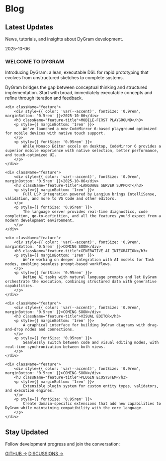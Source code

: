 # Blog


## Latest Updates

News, tutorials, and insights about DyGram development.

<div className="feature-grid">
    <div className="feature">
        <div style={{ color: 'var(--accent)', fontSize: '0.9rem', marginBottom: '0.5rem' }}>2025-10-06</div>
        <h3 className="feature-title">WELCOME TO DYGRAM</h3>
        <p style={{ marginBottom: '1rem' }}>
            Introducing DyGram: a lean, executable DSL for rapid prototyping that evolves from unstructured sketches to complete systems.
        </p>
        <p style={{ fontSize: '0.95rem' }}>
            DyGram bridges the gap between conceptual thinking and structured implementation. Start with broad, immediately executable concepts and refine through iteration and feedback.
        </p>
    </div>

    <div className="feature">
        <div style={{ color: 'var(--accent)', fontSize: '0.9rem', marginBottom: '0.5rem' }}>2025-10-06</div>
        <h3 className="feature-title">MOBILE-FIRST PLAYGROUND</h3>
        <p style={{ marginBottom: '1rem' }}>
            We've launched a new CodeMirror 6-based playground optimized for mobile devices with native touch support.
        </p>
        <p style={{ fontSize: '0.95rem' }}>
            While Monaco Editor excels on desktop, CodeMirror 6 provides a superior mobile experience with native selection, better performance, and touch-optimized UI.
        </p>
    </div>

    <div className="feature">
        <div style={{ color: 'var(--accent)', fontSize: '0.9rem', marginBottom: '0.5rem' }}>2025-10-06</div>
        <h3 className="feature-title">LANGUAGE SERVER SUPPORT</h3>
        <p style={{ marginBottom: '1rem' }}>
            Full LSP integration powered by Langium brings IntelliSense, validation, and more to VS Code and other editors.
        </p>
        <p style={{ fontSize: '0.95rem' }}>
            The language server provides real-time diagnostics, code completion, go-to-definition, and all the features you'd expect from a modern development environment.
        </p>
    </div>

    <div className="feature">
        <div style={{ color: 'var(--accent)', fontSize: '0.9rem', marginBottom: '0.5rem' }}>COMING SOON</div>
        <h3 className="feature-title">GENERATIVE AI INTEGRATION</h3>
        <p style={{ marginBottom: '1rem' }}>
            We're working on deeper integration with AI models for Task nodes, enabling seamless prompt-based workflows.
        </p>
        <p style={{ fontSize: '0.95rem' }}>
            Define AI tasks with natural language prompts and let DyGram orchestrate the execution, combining structured data with generative capabilities.
        </p>
    </div>

    <div className="feature">
        <div style={{ color: 'var(--accent)', fontSize: '0.9rem', marginBottom: '0.5rem' }}>COMING SOON</div>
        <h3 className="feature-title">VISUAL EDITOR</h3>
        <p style={{ marginBottom: '1rem' }}>
            A graphical interface for building DyGram diagrams with drag-and-drop nodes and connections.
        </p>
        <p style={{ fontSize: '0.95rem' }}>
            Seamlessly switch between code and visual editing modes, with real-time synchronization between both views.
        </p>
    </div>

    <div className="feature">
        <div style={{ color: 'var(--accent)', fontSize: '0.9rem', marginBottom: '0.5rem' }}>COMING SOON</div>
        <h3 className="feature-title">PLUGIN ECOSYSTEM</h3>
        <p style={{ marginBottom: '1rem' }}>
            Extensible plugin system for custom entity types, validators, and execution engines.
        </p>
        <p style={{ fontSize: '0.95rem' }}>
            Create domain-specific extensions that add new capabilities to DyGram while maintaining compatibility with the core language.
        </p>
    </div>
</div>

<div style={{ marginTop: '4rem', padding: '3rem', background: 'var(--secondary)', color: 'white', borderRadius: '8px' }}>
    <h2 className="section-title" style={{ fontSize: '2rem', marginBottom: '1rem' }}>Stay Updated</h2>
    <p style={{ fontSize: '1.2rem', marginBottom: '2rem' }}>
        Follow development progress and join the conversation:
    </p>
    <div style={{ display: 'flex', gap: '1rem', flexWrap: 'wrap' }}>
        <a href="https://github.com/christopherdebeer/machine" target="_blank" className="btn" style={{ background: 'white', color: 'var(--primary)' }}>GITHUB →</a>
        <a href="https://github.com/christopherdebeer/machine/discussions" target="_blank" className="btn btn-secondary" style={{ background: 'var(--primary)', color: 'white' }}>DISCUSSIONS →</a>
    </div>
</div>

